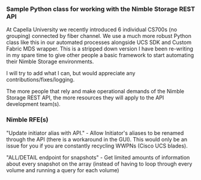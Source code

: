 ### Sample Python class for working with the Nimble Storage REST API  
  
At Capella University we recently introduced 6 individual CS700s (no grouping) connected by fiber channel. We use a much more robust Python class like this in our automated processes alongside UCS SDK and Custom Fabric MDS wrapper. This is a stripped down version I have been re-writing in my spare time to give other people a basic framework to start automating their Nimble Storage environments.  
  
I will try to add what I can, but would appreciate any contributions/fixes/logging.  
  
The more people that rely and make operational demands of the Nimble Storage REST API, the more resources they will apply to the API development team(s).  


### Nimble RFE(s)  
"Update initiator alias with API." - Allow Initiator's aliases to be renamed through the API (there is a workaround in the GUI). This would only be an issue for you if you are constantly recycling WWPNs (Cisco UCS blades).  

"ALL/DETAIL endpoint for snapshots" - Get limited amounts of information about every snapshot on the array (instead of having to loop through every volume and running a query for each volume)  


